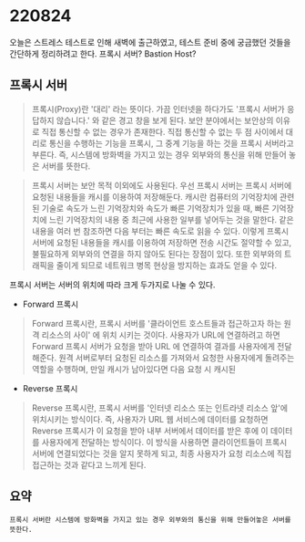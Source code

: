 220824
=========

오늘은 스트레스 테스트로 인해 새벽에 출근하였고, 테스트 준비 중에 궁금했던 것들을 간단하게 정리하려고 한다.
프록시 서버? Bastion Host? 


프록시 서버
---------

> 프록시(Proxy)란 '대리' 라는 뜻이다. 가끔 인터넷을 하다가도 '프록시 서버가 응답하지 않습니다.' 와 같은 경고 창을 보게 된다.
보안 분야에서는 보안상의 이유로 직접 통신할 수 없는 경우가 존재한다. 직접 통신할 수 없는 두 점 사이에서 대리로 통신을 수행하는 기능을 프록시, 그 중계 기능을 하는 것을 프록시 서버라고 부른다. 즉, 시스템에 방화벽을 가지고 있는 경우 외부와의 통신을 위해 만들어 놓은 서버를 뜻한다.


> 프록시 서버는 보안 목적 이외에도 사용된다. 우선 프록시 서버는 프록시 서버에 요청된 내용들을 캐시를 이용하여 저장해둔다. 캐시란 컴퓨터의 기억장치에 관련된 기술로 속도가 느린 기억장치와 속도가 빠른 기억장치가 있을 때, 빠른 기억장치에 느린 기억장치의 내용 중 최근에 사용한 일부를 넣어두는 것을 말한다. 같은 내용을 여러 번 참조하면 다음 부터는 빠른 속도로 읽을 수 있다. 이렇게 프록시 서버에 요청된 내용들을 캐시를 이용하여 저장하면 전송 시간도 절약할 수 있고, 불필요하게 외부와의 연결을 하지 않아도 된다는 장점이 있다. 또한 외부와의 트래픽을 줄이게 되므로 네트워크 병목 현상을 방지하는 효과도 얻을 수 있다.

프록시 서버는 서버의 위치에 따라 크게 두가지로 나눌 수 있다.

* Forward 프록시

> Forward 프록시란, 프록시 서버를 '클라이언트 호스트들과 접근하고자 하는 원격 리소스의 사이' 에 위치 시키는 것이다. 사용자가 URL에 연결하려고 하면 Forward 프록시 서버가 요청을 받아 URL 에 연결하여 결과를 사용자에게 전달해준다. 원격 서버로부터 요청된 리소스를 가져와서 요청한 사용자에게 돌려주는 역할을 수행하며, 만일 캐시가 남아있다면 다음 요청 시 캐시된 

* Reverse 프록시

> Reverse 프록시란, 프록시 서버를 '인터넷 리소스 또는 인트라넷 리소스 앞'에 위치시키는 방식이다. 즉, 사용자가 URL 웹 서비스에 데이터를 요청하면 Reverse 프록시가 이 요청을 받아 내부 서버에서 데이터를 받은 후에 이 데이터를 사용자에게 전달하는 방식이다. 이 방식을 사용하면 클라이언트들이 프록시 서버에 연결되었다는 것을 알지 못하게 되고, 최종 사용자가 요청 리소스에 직접 접근하는 것과 같다고 느끼게 된다.


요약
-----
```
프록시 서버란 시스템에 방화벽을 가지고 있는 경우 외부와의 통신을 위해 만들어놓은 서버를 뜻한다.
```

